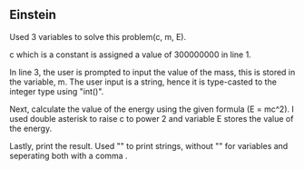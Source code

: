 ## Einstein
Used 3 variables to solve this problem(c, m, E).

c which is a constant is assigned a value of 300000000 in line 1.

In line 3, the user is prompted to input the value of the mass, this is stored in the variable, m. The user input is a string, hence it is type-casted 
to the integer type using "int()".

Next, calculate the value of the energy using the given formula (E = mc^2). I used double asterisk to raise c to power 2 and variable E stores the value of the energy.

Lastly, print the result. Used "" to print strings, without "" for variables and seperating both with a comma . 
